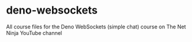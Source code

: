 # deno-websockets
All course files for the Deno WebSockets (simple chat) course on The Net Ninja YouTube channel
